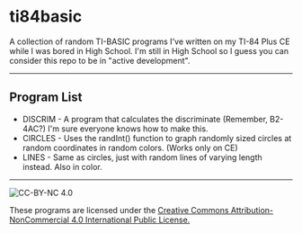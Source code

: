 # ti84basic

A collection of random TI-BASIC programs I've written on my TI-84 Plus CE while I was bored in High School. I'm still in High School so I guess you can consider this repo to be in "active development".

---
Program List
---
* DISCRIM - A program that calculates the discriminate (Remember, B2-4AC?) I'm sure everyone knows how to make this.
* CIRCLES - Uses the randInt() function to graph randomly sized circles at random coordinates in random colors. (Works only on CE)
* LINES - Same as circles, just with random lines of varying length instead. Also in color.
---
![CC-BY-NC 4.0](https://i.creativecommons.org/l/by-nc/4.0/88x31.png)


These programs are licensed under the [Creative Commons Attribution-NonCommercial 4.0 International Public
License.](https://creativecommons.org/licenses/by-nc/4.0/legalcode)
